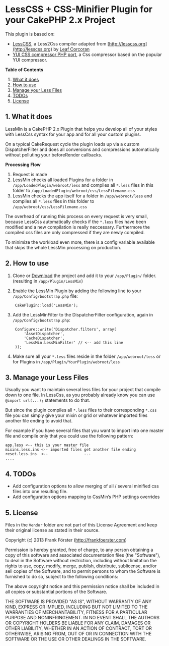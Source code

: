 # LessCSS + CSS-Minifier Plugin for your CakePHP 2.x Project

This plugin is based on:

* [LessCSS](http://leafo.net/lessphp), a Less2Css compiler adapted from [http://lesscss.org](http://lesscss.org) by [Leaf Corcoran](mailto://leafot@gmail.com)
* [YUI CSS compressor PHP port](https://github.com/tubalmartin/YUI-CSS-compressor-PHP-port), a Css compressor based on the popular YUI compressor.

**Table of Contents**

1. [What it does](#what-it-does)
2. [How to use](#how-to-use)
3. [Manage your Less Files](#manage-your-less-files)
4. [TODOs](#todos)
5. [License](#license)

<a name="what-it-does"></a>
## 1. What it does

LessMin is a CakePHP 2.x Plugin that helps you develop all of your styles with LessCss syntax for your app and for all your custom plugins.

On a typical CakeRequest cycle the plugin loads up via a custom DispatcherFilter and does all conversions and compressions automatically without polluting your beforeRender callbacks.

**Processing Flow**

1. Request is made
2. LessMin checks all loaded Plugins for a folder in `/app/LoadedPlugin/webroot/less` and compiles all `*.less` files in this folder to `/app/LoadedPlugin/webroot/css/LessFilename.css`
3. LessMin checks the app itself for a folder in `/app/webroot/less` and compiles all `*.less` files in this folder to `/app/webroot/css/LessFilename.css`

The overhead of running this process on every request is very small, because LessCss automatically checks if the `*.less` files have been modified and a new compilation is really neccessary. Furthermore the compiled css files are only compressed if they are newly compiled.

To minimize the workload even more, there is a config variable available that skips the whole LessMin processing on production.

<a name="how-to-use"></a>
## 2. How to use

1. Clone or [Download](http://github.com/worthy/lessmin/zipball/master) the project and add it to your `/app/Plugin/` folder. (resulting in `/app/Plugin/LessMin`)

2. Enable the LessMin Plugin by adding the following line to your `/app/Config/bootstrap.php` file:

        CakePlugin::load('LessMin');

3. Add the LessMinFilter to the DispatcherFilter configuration, again in `/app/Config/bootstrap.php`:

        Configure::write('Dispatcher.filters', array(
            'AssetDispatcher',
            'CacheDispatcher',
            'LessMin.LessMinFilter' // <-- add this line
        ));

4. Make sure all your `*.less` files reside in the folder `/app/webroot/less` or for Plugins in `/app/Plugin/YourPlugin/webroot/less`

<a name="manage-your-less-files"></a>
## 3. Manage your Less Files

Usually you want to maintain several less files for your project that compile down to one file. In LessCss, as you probably already know you can use `@import url(...);` statements to do that.

But since the plugin compiles all `*.less` files to their corresponding `*.css` file you can simply give your mixin or grid or whatever imported files another file ending to avoid that.

For example if you have several files that you want to import into one master file and compile only that you could use the following pattern:

    app.less <-- this is your master file
    mixins.less.ins <-- imported files get another file ending
    reset.less.ins  <--                -.-
    ....

<a name="todos"></a>
## 4. TODOs

* Add configuration options to allow merging of all / several minified css files into one resulting file.
* Add configuration options mapping to CssMin’s PHP settings overrides

<a name="license"></a>
## 5. License

Files in the `Vendor` folder are not part of this License Agreement and keep their original license as stated in their source.

Copyright (c) 2013 Frank Förster (http://frankfoerster.com)

Permission is hereby granted, free of charge, to any person obtaining a copy
of this software and associated documentation files (the "Software"), to deal
in the Software without restriction, including without limitation the rights
to use, copy, modify, merge, publish, distribute, sublicense, and/or sell
copies of the Software, and to permit persons to whom the Software is
furnished to do so, subject to the following conditions:

The above copyright notice and this permission notice shall be included in
all copies or substantial portions of the Software.

THE SOFTWARE IS PROVIDED "AS IS", WITHOUT WARRANTY OF ANY KIND, EXPRESS OR
IMPLIED, INCLUDING BUT NOT LIMITED TO THE WARRANTIES OF MERCHANTABILITY,
FITNESS FOR A PARTICULAR PURPOSE AND NONINFRINGEMENT. IN NO EVENT SHALL THE
AUTHORS OR COPYRIGHT HOLDERS BE LIABLE FOR ANY CLAIM, DAMAGES OR OTHER
LIABILITY, WHETHER IN AN ACTION OF CONTRACT, TORT OR OTHERWISE, ARISING FROM,
OUT OF OR IN CONNECTION WITH THE SOFTWARE OR THE USE OR OTHER DEALINGS IN
THE SOFTWARE.
